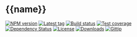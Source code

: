 
# {{name}}

[![NPM version][npm-image]][npm-url]
[![Latest tag][github-tag]][github-url]
[![Build status][travis-image]][travis-url]
[![Test coverage][coveralls-image]][coveralls-url]
[![Dependency Status][david-image]][david-url]
[![License][license-image]][license-url]
[![Downloads][downloads-image]][downloads-url]
[![Gittip][gittip-image]][gittip-url]

[npm-image]: https://img.shields.io/npm/v/{{name}}.svg?style=flat-square
[npm-url]: https://npmjs.org/package/{{name}}
[github-tag]: http://img.shields.io/github/tag/{{repository}}.svg?style=flat-square
[github-url]: https://github.com/{{repository}}/tags
[travis-image]: https://img.shields.io/travis/{{repository}}.svg?style=flat-square
[travis-url]: https://travis-ci.org/{{repository}}
[coveralls-image]: https://img.shields.io/coveralls/{{repository}}.svg?style=flat-square
[coveralls-url]: https://coveralls.io/r/{{repository}}?branch=master
[david-image]: http://img.shields.io/david/{{repository}}.svg?style=flat-square
[david-url]: https://david-dm.org/{{repository}}
[license-image]: http://img.shields.io/npm/l/{{name}}.svg?style=flat-square
[license-url]: LICENSE
[downloads-image]: http://img.shields.io/npm/dm/{{name}}.svg?style=flat-square
[downloads-url]: https://npmjs.org/package/{{name}}
[gittip-image]: https://img.shields.io/gittip/jonathanong.svg?style=flat-square
[gittip-url]: https://www.gittip.com/jonathanong/
